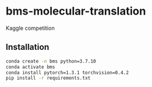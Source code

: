 # bms-molecular-translation
Kaggle competition

## Installation

```bash
conda create -n bms python=3.7.10
conda activate bms
conda install pytorch=1.3.1 torchvision=0.4.2
pip install -r requirements.txt
```
